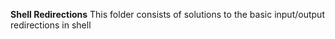 __Shell Redirections__
This folder consists of solutions to the basic input/output redirections in shell
